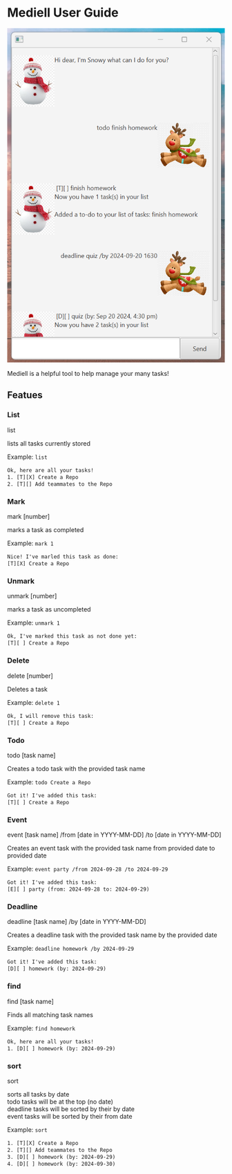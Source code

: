 # Mediell User Guide

![Ui](Ui.png)

Mediell is a helpful tool to help manage your many tasks!

## Featues

### List

list

lists all tasks currently stored

Example: `list`

```
Ok, here are all your tasks!
1. [T][X] Create a Repo
2. [T][] Add teammates to the Repo
```

### Mark

mark [number]

marks a task as completed

Example: `mark 1`

```
Nice! I've marled this task as done:
[T][X] Create a Repo
```

### Unmark

unmark [number]

marks a task as uncompleted

Example: `unmark 1`

```
Ok, I've marked this task as not done yet:
[T][ ] Create a Repo
```

### Delete

delete [number]

Deletes a task

Example: `delete 1`

```
Ok, I will remove this task:
[T][ ] Create a Repo
```

### Todo

todo [task name]

Creates a todo task with the provided task name

Example: `todo Create a Repo`

```
Got it! I've added this task:
[T][ ] Create a Repo
```

### Event

event [task name] /from [date in YYYY-MM-DD] /to [date in YYYY-MM-DD]

Creates an event task with the provided task name from provided date to provided date

Example: `event party /from 2024-09-28 /to 2024-09-29`

```
Got it! I've added this task:
[E][ ] party (from: 2024-09-28 to: 2024-09-29)
```

### Deadline

deadline [task name] /by [date in YYYY-MM-DD]

Creates a deadline task with the provided task name by the provided date

Example: `deadline homework /by 2024-09-29`

```
Got it! I've added this task:
[D][ ] homework (by: 2024-09-29)
```

### find

find [task name]

Finds all matching task names

Example: `find homework`

```
Ok, here are all your tasks!
1. [D][ ] homework (by: 2024-09-29)
```

### sort

sort

sorts all tasks by date  
todo tasks will be at the top (no date)  
deadline tasks will be sorted by their by date  
event tasks will be sorted by their from date  

Example: `sort`

```
1. [T][X] Create a Repo
2. [T][] Add teammates to the Repo
3. [D][ ] homework (by: 2024-09-29)
4. [D][ ] homework (by: 2024-09-30)
```